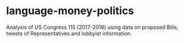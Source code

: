 # language-money-politics
Analysis of US Congress 115 (2017-2018) using data on proposed Bills, tweets of Representatives and lobbyist information.
